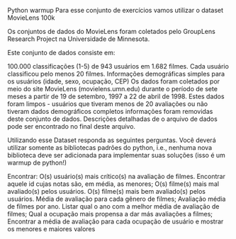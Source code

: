 Python warmup
Para esse conjunto de exercícios vamos utilizar o dataset MovieLens 100k

Os conjuntos de dados do MovieLens foram coletados pelo GroupLens Research Project na Universidade de Minnesota.

Este conjunto de dados consiste em:

100.000 classificações (1-5) de 943 usuários em 1.682 filmes.
Cada usuário classificou pelo menos 20 filmes.
Informações demográficas simples para os usuários (idade, sexo, ocupação, CEP)
Os dados foram coletados por meio do site MovieLens (movielens.umn.edu) durante o período de sete meses a partir de 19 de setembro, 1997 a 22 de abril de 1998. Estes dados foram limpos - usuários que tiveram menos de 20 avaliações ou não tiveram dados demográficos completos informações foram removidas deste conjunto de dados. Descrições detalhadas de o arquivo de dados pode ser encontrado no final deste arquivo.

Utilizando esse Dataset responda as seguintes perguntas. Você deverá utilizar somente as bibliotecas padrões do python, i.e., nenhuma nova biblioteca deve ser adicionada para implementar suas soluções (isso é um warmup de python!)

Encontrar:
O(s) usuário(s) mais crítico(s) na avaliação de filmes.
Encontrar aquele id cujas notas são, em média, as menores;
O(s) filme(s) mais mal avaliado(s) pelos usuários.
O(s) filme(s) mais bem avaliado(s) pelos usuários.
Média de avaliação para cada gênero de filmes;
Avaliação média de filmes por ano.
Listar qual o ano com a melhor média de avaliação de filmes;
Qual a ocupação mais propensa a dar más avaliações a filmes;
Encontrar a média de avaliação para cada ocupação de usuário e mostrar os menores e maiores valores
